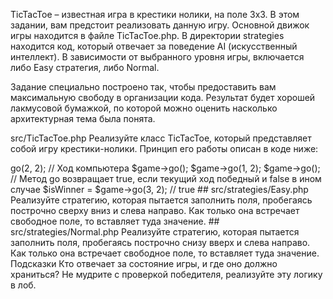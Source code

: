 TicTacToe – известная игра в крестики нолики, на поле 3x3. В этом задании, вам предстоит реализовать данную игру. Основной движок игры находится в файле TicTacToe.php. В директории strategies находится код, который отвечает за поведение AI (искусственный интеллект). В зависимости от выбранного уровня игры, включается либо Easy стратегия, либо Normal.

Задание специально построено так, чтобы предоставить вам максимальную свободу в организации кода. Результат будет хорошей лакмусовой бумажкой, по которой можно оценить насколько архитектурная тема была понята.

src/TicTacToe.php
Реализуйте класс TicTacToe, который представляет собой игру крестики-нолики. Принцип его работы описан в коде ниже:

<?php

// По умолчанию выбран easy уровень. Его можно изменить, передав в конструктор строку 'normal'
$game = new TicTacToe();
// Если переданы аргументы, то ходит игрок. Первый аргумент – столбец, второй – строка.
$game->go(2, 2);
// Ход компьютера
$game->go();
$game->go(1, 2);
$game->go();
// Метод go возвращает true, если текущий ход победный и false в ином случае
$isWinner = $game->go(3, 2); // true

## src/strategies/Easy.php
Реализуйте стратегию, которая пытается заполнить поля, пробегаясь построчно сверху вниз и слева направо. Как только она встречает свободное поле, то вставляет туда значение.

## src/strategies/Normal.php
Реализуйте стратегию, которая пытается заполнить поля, пробегаясь построчно снизу вверх и слева направо. Как только она встречает свободное поле, то вставляет туда значение.

Подсказки
Кто отвечает за состояние игры, и где оно должно храниться?
Не мудрите с проверкой победителя, реализуйте эту логику в лоб.